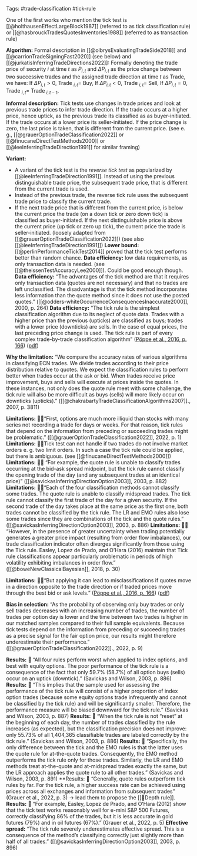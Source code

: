 Tags: #trade-classification  #tick-rule 

One of the first works who mention the tick test is [[@holthausenEffectLargeBlock1987]] (referred to as tick classification rule) or [[@hasbrouckTradesQuotesInventories1988]] (referred to as transaction rule)

**Algorithm:** Formal description in [[@olbrysEvaluatingTradeSide2018]] and [[@carrionTradeSigningFast2020]] (see below) and [[@jurkatisInferringTradeDirections2022]]:
Formally denoting the trade price of security $i$ at time $t$ as $P_{i, t}$ and $\Delta P_{i, t}$ as the price change between two successive trades and the assigned trade direction at time $t$ as Trade, we have:
If $\Delta P_{i, t}>0$, Trade $_{i, t}=$ Buy,
If $\Delta P_{i, t}<0$, Trade $_{i, t}=$ Sell,
If $\Delta P_{i, t}=0$, Trade $_{i, t}=$ Trade $_{i, t-1}$.

**Informal description:** Tick tests use changes in trade prices and look at previous trade prices to infer trade direction. If the trade occurs at a higher price, hence uptick, as the previous trade its classified as as buyer-initiated. If the trade occurs at a lower price its seller-initiated. If the price change is zero, the last price is taken, that is different from the current price. (see e. g., [[@grauerOptionTradeClassification2022]] or [[@finucaneDirectTestMethods2000]] or [[@leeInferringTradeDirection1991]] for similar framing)

**Variant:** 
- A variant of the tick test is the *reverse tick test* as popularized by [[@leeInferringTradeDirection1991]]. Instead of using the previous distinguishable trade price, the subsequent trade price, that is different from the current trade is used. 
- Instead of the previous trade, the reverse tick rule uses the subsequent trade price to classify the current trade. 
- If the next trade price that is different from the current price, is below the current price the trade (on a down tick or zero down tick) is classified as buyer-initiated. If the next distinguishable price is above the current price (up tick or zero up tick), the current price the trade is seller-initiated. (loosely adapted from [[@grauerOptionTradeClassification2022]]) (see also [[@leeInferringTradeDirection1991]])
**Lower bound:** [[@perlinPerformanceTickTest2014]] proved that the tick test performs better than random chance. 
**Data efficiency:** low data requirements, as only transaction data is needed. (see [[@theissenTestAccuracyLee2000]]). Could be good enough though. 
**Data efficiency:** “The advantages of the tick method are that it requires only transaction data (quotes are not necessary) and that no trades are left unclassified. The disadvantage is that the tick method incorporates less information than the quote method since it does not use the posted quotes.” ([[@odders-whiteOccurrenceConsequencesInaccurate2000]], 2000, p. 264)
**Data efficiency:** “The tick rule is the simplest classification algorithm due to its neglect of quote data. Trades with a higher price than the previous (upticks) are classified as buys; trades with a lower price (downticks) are sells. In the case of equal prices, the last preceding price change is used. The tick rule is part of every complex trade-by-trade classification algorithm” ([Pöppe et al., 2016, p. 166](zotero://select/library/items/5A83SDDB)) ([pdf](zotero://open-pdf/library/items/4XIK47X6?page=2&annotation=SRLPERF8))

**Why the limitation:** “We compare the accuracy rates of various algorithms in classifying ECN trades. We divide trades according to their price distribution relative to quotes. We expect the classification rules to perform better when trades occur at the ask or bid. When trades receive price improvement, buys and sells will execute at prices inside the quotes. In these instances, not only does the quote rule meet with some challenge, the tick rule will also be more difficult as buys (sells) will more likely occur on downticks (upticks).” ([[@chakrabartyTradeClassificationAlgorithms2007]]., 2007, p. 3811)

**Limitations:** 👩‍🚒“First, options are much more illiquid than stocks with many series not recording a trade for days or weeks. For that reason, tick rules that depend on the information from preceding or succeeding trades might be problematic.” ([[@grauerOptionTradeClassification2022]], 2022, p. 1)
**Limitations:** 👩‍🚒Tick test can not handle if two trades do not involve market orders e. g. two limit orders. In such a case the tick rule could be applied, but there is ambiguous. (see [[@finucaneDirectTestMethods2000]])
**Limitations:** 👩‍🚒 “For example, the quote rule is unable to classify trades occurring at the bid-ask spread midpoint, but the tick rule cannot classify the opening trade of the day (and any subsequent trades at an identical price)” ([[@savickasInferringDirectionOption2003]], 2003, p. 882)
**Limitations:** 👩‍🚒“Each of the four classification methods cannot classify some trades. The quote rule is unable to classify midspread trades. The tick rule cannot classify the first trade of the day for a given security. If the second trade of the day takes place at the same price as the first one, both trades cannot be classified by the tick rule. The LR and EMO rules also lose some trades since they are combinations of the tick and the quote rules.” ([[@savickasInferringDirectionOption2003]], 2003, p. 886) 
**Limitations:** 👩‍🚒 “However, in the presence of greater uncertainty when trading potentially generates a greater price impact (resulting from order flow imbalances), our trade classification indicator often diverges significantly from those using the Tick rule. Easley, Lopez de Prado, and O’Hara (2016) maintain that Tick rule classifications appear particularly problematic in periods of high volatility exhibiting imbalances in order flow.” ([[@boweNewClassicalBayesian]], 2018, p. 30)

**Limitations:** 👩‍🚒“But applying it can lead to misclassifications if quotes move in a direction opposite to the trade direction or if traded prices move through the best bid or ask levels.” ([Pöppe et al., 2016, p. 166](zotero://select/library/items/5A83SDDB)) ([pdf](zotero://open-pdf/library/items/4XIK47X6?page=2&annotation=MXT9P3U7))


**Bias in selection:** “As the probability of observing only buy trades or only sell trades decreases with an increasing number of trades, the number of trades per option day is lower and the time between two trades is higher in our matched samples compared to their full sample equivalents. Because tick tests depend on the information from preceding or succeeding trades as a precise signal for the fair option price, our results might therefore underestimate their performance.” ([[@grauerOptionTradeClassification2022]]., 2022, p. 9)

**Results:** 💸 “All four rules perform worst when applied to index options, and best with equity options. The poor performance of the tick rule is a consequence of the fact that only 59.7% (58.7%) of all option buys (sells) occur on an uptick (downtick).” (Savickas and Wilson, 2003, p. 886)
**Results:** 💸 “This implies that the sample used for assessing the performance of the tick rule will consist of a higher proportion of index option trades (because some equity options trade infrequently and cannot be classified by the tick rule) and will be significantly smaller. Therefore, the performance measure will be biased downward for the tick rule.” (Savickas and Wilson, 2003, p. 887)
**Results:** 💸 “When the tick rule is not “reset” at the beginning of each day, the number of trades classified by the rule increases (as expected), but the classification precision does not improve: only 55.73% of all 1,404,365 classifiable trades are labeled correctly by the tick rule.” (Savickas and Wilson, 2003, p. 886)
**Results:** 💸 “Specifically, the only difference between the tick and the EMO rules is that the latter uses the quote rule for at-the-quote trades. Consequently, the EMO method outperforms the tick rule only for those trades. Similarly, the LR and EMO methods treat at-the-quote and at-midspread trades exactly the same, but the LR approach applies the quote rule to all other trades.” (Savickas and Wilson, 2003, p. 891)
**Results: 💸 “Generally, quote rules outperform tick rules by far. For the tick rule, a higher success rate can be achieved using prices across all exchanges and information from subsequent trades” (Grauer et al., 2022, p. 3) -> lead them to propose the [[🔢Depth rule]].
**Results:** 💸 “For example, Easley, Lopez de Prado, and O’Hara (2012) show that the tick test works reasonably well for e-mini S&P 500 Futures, correctly classifying 86% of the trades, but it is less accurate in gold futures (79%) and in oil futures (67%).” (Grauer et al., 2022, p. 5)
**Effective spread:** “The tick rule severely underestimates effective spread. This is a consequence of the method’s classifying correctly just slightly more than half of all trades.” ([[@savickasInferringDirectionOption2003]], 2003, p. 896)

